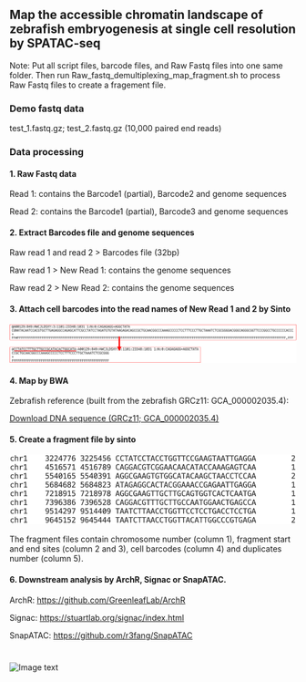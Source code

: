 ## Map the accessible chromatin landscape of zebrafish embryogenesis **at** **single** **cell** **resolution** **by** SPATAC-seq

Note: Put all script files, barcode files, and Raw Fastq files into one same folder. Then run Raw_fastq_demultiplexing_map_fragment.sh to process Raw Fastq files to create a fragement file.

### **Demo** **fastq** **data** 

test_1.fastq.gz; test_2.fastq.gz (10,000 paired end reads)

### Data processing

#### 1. Raw Fastq data

Read 1: contains the Barcode1 (partial), Barcode2 and genome sequences

Read 2: contains the Barcode1 (partial), Barcode3 and genome sequences

#### 2. Extract Barcodes file and genome sequences

Raw read 1 and read 2 > Barcodes file (32bp)

Raw read 1 > New Read 1: contains the genome sequences

Raw read 2 > New Read 2: contains the genome sequences

#### 3. Attach cell barcodes into the read names of New Read 1 and 2 by Sinto

![Image text](https://github.com/Lan-lab/SPATAC-seq/blob/main/Zebrafish_Embryogenesis_single-cell_oPen_chromatin_Atlas_(ZEPA)/fastq_preprocessing/barcodes%20in%20read%20name.png)



#### 4. Map by BWA


Zebrafish reference (built from the zebrafish GRCz11: GCA_000002035.4):

[Download DNA sequence (GRCz11; GCA_000002035.4)](https://ftp.ensembl.org/pub/release-110/fasta/danio_rerio/dna/)


#### 5. Create a fragment file by sinto

![Image text](https://github.com/Lan-lab/SPATAC-seq/blob/main/Zebrafish_Embryogenesis_single-cell_oPen_chromatin_Atlas_(ZEPA)/fastq_preprocessing/bed%20file.png)

The fragment files contain chromosome number (column 1), fragment start and end sites (column 2 and 3), cell barcodes (column 4) and duplicates number (column 5).

#### 6. Downstream analysis by ArchR, Signac or SnapATAC.

ArchR: https://github.com/GreenleafLab/ArchR

Signac: https://stuartlab.org/signac/index.html 

SnapATAC: https://github.com/r3fang/SnapATAC 
#




![Image text](https://github.com/Lan-lab/SPATAC-seq/blob/main/Zebrafish_Embryogenesis_single-cell_oPen_chromatin_Atlas_(ZEPA)/Atlas%20of%20zebrafish%20embryogenesis.png)